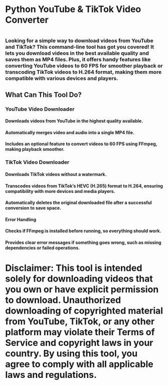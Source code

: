 <h1>Python YouTube & TikTok Video Converter<h1>
<h3>Looking for a simple way to download videos from YouTube and TikTok? This command-line tool has got you covered! It lets you download videos in the best available quality and saves them as MP4 files. Plus, it offers handy features like converting YouTube videos to 60 FPS for smoother playback or transcoding TikTok videos to H.264 format, making them more compatible with various devices and players.<h2>

<h2><strong>What Can This Tool Do?</strong></h2>

<h3>YouTube Video Downloader</h3>

<h4>Downloads videos from YouTube in the highest quality available.</h4>

<h4>Automatically merges video and audio into a single MP4 file.</h4>

<h4>Includes an optional feature to convert videos to 60 FPS using FFmpeg, making playback smoother.</h4>

<h3>TikTok Video Downloader</h3>

<h4>Downloads TikTok videos <strong>without a watermark</strong>.</h4>

<h4>Transcodes videos from TikTok’s HEVC (H.265) format to H.264, ensuring compatibility with more devices and media players.</h4>

<h4>Automatically deletes the original downloaded file after a successful conversion to save space.</h4>

<h4>Error Handling</h4>

<h4>Checks if FFmpeg is installed before running, so everything should work.</h4>

<h4>Provides clear error messages if something goes wrong, such as missing dependencies or failed operations.</h4>

<h1>Disclaimer:
This tool is intended solely for downloading videos that you own or have explicit permission to download. Unauthorized downloading of copyrighted material from YouTube, TikTok, or any other platform may violate their Terms of Service and copyright laws in your country. By using this tool, you agree to comply with all applicable laws and regulations.</h1>
